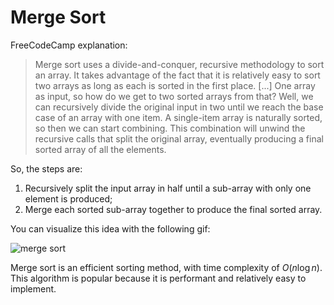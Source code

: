 # Merge Sort

FreeCodeCamp explanation:

> Merge sort uses a divide-and-conquer, recursive methodology to sort an array. It takes advantage of the fact that it is relatively easy to sort two arrays as long as each is sorted in the first place. [...] One array as input, so how do we get to two sorted arrays from that? Well, we can recursively divide the original input in two until we reach the base case of an array with one item. A single-item array is naturally sorted, so then we can start combining. This combination will unwind the recursive calls that split the original array, eventually producing a final sorted array of all the elements.

So, the steps are:

1. Recursively split the input array in half until a sub-array with only one element is produced;
2. Merge each sorted sub-array together to produce the final sorted array.

You can visualize this idea with the following gif:

![merge sort](https://upload.wikimedia.org/wikipedia/commons/c/cc/Merge-sort-example-300px.gif?20151222172210)

Merge sort is an efficient sorting method, with time complexity of $O(n \log n)$. This algorithm is popular because it is performant and relatively easy to implement.